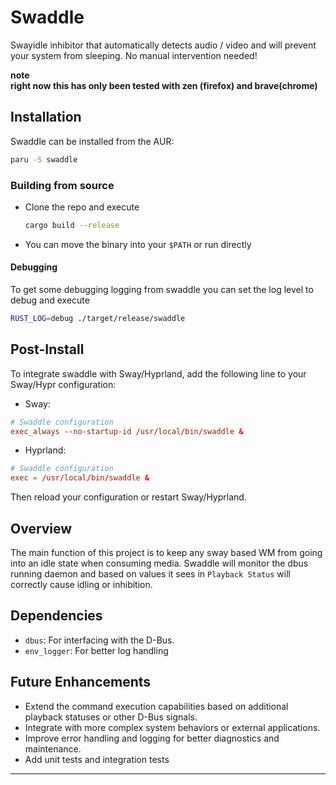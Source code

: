 # Swaddle

Swayidle inhibitor that automatically detects audio / video and will prevent your system from sleeping. No manual intervention needed!

**note**  
**right now this has only been tested with zen (firefox) and brave(chrome)**

## Installation

Swaddle can be installed from the AUR:

```sh
paru -S swaddle
```

### Building from source

* Clone the repo and execute

   ```sh
   cargo build --release
   ```

* You can move the binary into your `$PATH` or run directly

#### Debugging

To get some debugging logging from swaddle you can set the log level to debug and execute

```sh
RUST_LOG=debug ./target/release/swaddle
```

## Post-Install

 To integrate swaddle with Sway/Hyprland, add the following line to your Sway/Hypr configuration:

* Sway:

```conf
# Swaddle configuration
exec_always --no-startup-id /usr/local/bin/swaddle &
```

* Hyprland:

```conf
# Swaddle configuration
exec = /usr/local/bin/swaddle &
```

 Then reload your configuration or restart Sway/Hyprland.

## Overview

The main function of this project is to keep any sway based WM from going into an idle state when consuming media. Swaddle will monitor the dbus running daemon and based on values it sees in `Playback Status` will correctly cause idling or inhibition.


## Dependencies

* `dbus`: For interfacing with the D-Bus.
* `env_logger`: For better log handling

## Future Enhancements

* Extend the command execution capabilities based on additional playback statuses or other D-Bus signals.
* Integrate with more complex system behaviors or external applications.
* Improve error handling and logging for better diagnostics and maintenance.
* Add unit tests and integration tests

---
